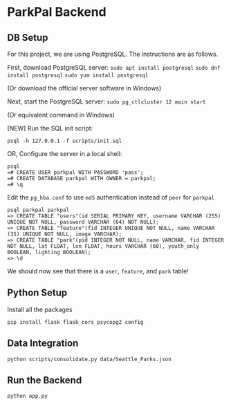 # ParkPal Backend
## DB Setup

For this project, we are using PostgreSQL. The instructions are as follows.

First, download PostgreSQL server:
`sudo apt install postgresql`
`sudo dnf install postgresql`
`sudo yum install postgresql`

(Or download the official server software in Windows)

Next, start the PostgreSQL server:
`sudo pg_ctlcluster 12 main start`

(Or equivalent command in Windows)

[NEW] Run the SQL init script:
```
psql -h 127.0.0.1 -f scripts/init.sql
```

OR, Configure the server in a local shell:
```
psql
=# CREATE USER parkpal WITH PASSWORD 'pass';
=# CREATE DATABASE parkpal WITH OWNER = parkpal;
=# \q
```
Edit the `pg_hba.conf` to use `md5` authentication instead of `peer` for `parkpal`
```
psql parkpal parkpal
=> CREATE TABLE "users"(id SERIAL PRIMARY KEY, username VARCHAR (255) UNIQUE NOT NULL, password VARCHAR (64) NOT NULL);
=> CREATE TABLE "feature"(fid INTEGER UNIQUE NOT NULL, name VARCHAR (35) UNIQUE NOT NULL, image VARCHAR);
=> CREATE TABLE "park"(pid INTEGER NOT NULL, name VARCHAR, fid INTEGER NOT NULL, lat FLOAT, lon FLOAT, hours VARCHAR (60), youth_only BOOLEAN, lighting BOOLEAN);
=> \d
```
We should now see that there is a `user`, `feature`, and `park` table!

## Python Setup

Install all the packages
```
pip install flask flask_cors psycopg2 config
```

## Data Integration

`python scripts/consolidate.py data/Seattle_Parks.json`

## Run the Backend

`python app.py`